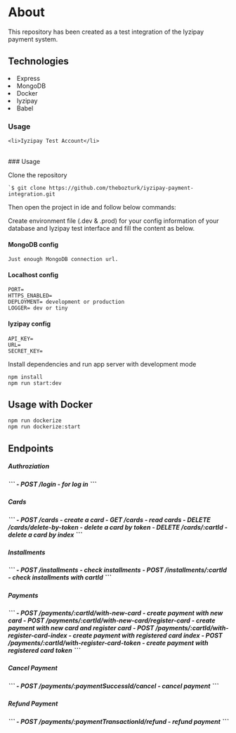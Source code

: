 <h1>About</h1>
<p>This repository has been created as a test integration of the Iyzipay payment system.<p>

<h2>Technologies</h2>
 
<li>Express</li>
<li>MongoDB</li>
<li>Docker</li>
<li>Iyzipay</li>
<li>Babel</li>

### Usage
```
<li>Iyzipay Test Account</li>
```
<br>
### Usage

Clone the repository

```
`$ git clone https://github.com/thebozturk/iyzipay-payment-integration.git
````

Then open the project in ide and follow below commands:

Create environment file (.dev & .prod) for your config information of your database and Iyzipay test interface and fill the content as below.

#### MongoDB config

```
Just enough MongoDB connection url.
```
#### Localhost config

```
PORT=
HTTPS_ENABLED=
DEPLOYMENT= development or production
LOGGER= dev or tiny
```
#### Iyzipay config

```
API_KEY=
URL=
SECRET_KEY=
```
  
Install dependencies and run app server with development mode

```
npm install
npm run start:dev
```  
  
## Usage with Docker

```
npm run dockerize
npm run dockerize:start
```

## Endpoints

<h5>Authroziation<h5>  
```
- POST /login - for log in
```
<h5>Cards<h5>  
```
- POST /cards - create a card
- GET /cards - read cards
- DELETE /cards/delete-by-token - delete a card by token
- DELETE /cards/:cartId - delete a card by index
```
<h5>Installments<h5>  
```
- POST /installments - check installments
- POST /installments/:cartId - check installments with cartId
```
<h5>Payments<h5>  
```
- POST /payments/:cartId/with-new-card - create payment with new card
- POST /payments/:cartId/with-new-card/register-card - create payment with new card and register card
- POST /payments/:cartId/with-register-card-index - create payment with registered card index
- POST /payments/:cartId/with-register-card-token - create payment with registered card token
```
<h5>Cancel Payment<h5>  
```
- POST /payments/:paymentSuccessId/cancel - cancel payment
```
<h5>Refund Payment<h5>  
```
- POST /payments/:paymentTransactionId/refund - refund payment
```

 

